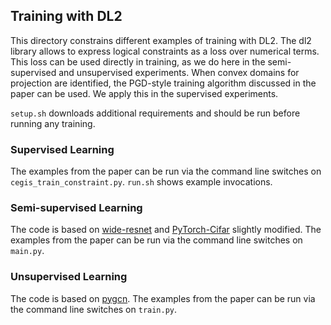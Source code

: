 ## Training with DL2

This directory constrains different examples of training with DL2.
The dl2 library allows to express logical constraints as a loss over numerical terms.
This loss can be used directly in training, as we do here in the semi-supervised and unsupervised experiments.
When convex domains for projection are identified, the PGD-style training algorithm discussed in the paper can be used. We apply this in the supervised experiments.

`setup.sh` downloads additional requirements  and should be run before running any training.

### Supervised Learning
The examples from the paper can be run via the command line switches on `cegis_train_constraint.py`.
`run.sh` shows example invocations.

### Semi-supervised Learning
The code is based on [wide-resnet](https://github.com/meliketoy/wide-resnet.pytorch) and [PyTorch-Cifar](https://github.com/kuangliu/pytorch-cifar) slightly modified.
The examples from the paper can be run via the command line switches on `main.py`.

### Unsupervised Learning
The code is based on [pygcn](https://github.com/tkipf/pygcn).
The examples from the paper can be run via the command line switches on `train.py`.
